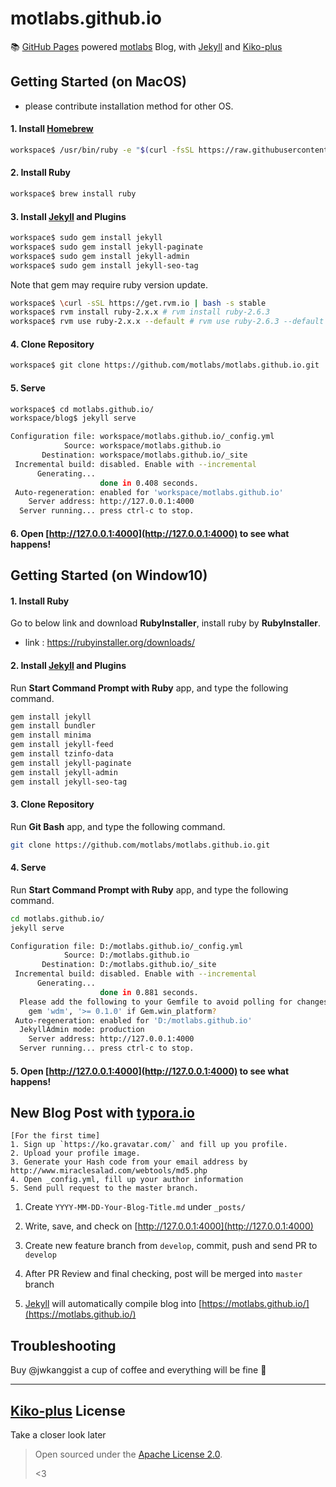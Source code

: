 # motlabs.github.io

📚 [GitHub Pages](https://pages.github.com/) powered [motlabs](https://github.com/motlabs) Blog, with [Jekyll](http://jekyllrb.com) and [Kiko-plus](https://aweekj.github.io/Kiko-plus/)


## Getting Started (on MacOS)
- please contribute installation method for other OS.

#### 1. Install [Homebrew](https://brew.sh/)

```bash
workspace$ /usr/bin/ruby -e "$(curl -fsSL https://raw.githubusercontent.com/Homebrew/install/master/install)"
```

#### 2. Install Ruby

```bash
workspace$ brew install ruby
```

#### 3. Install [Jekyll](https://jekyllrb.com/docs/installation/) and Plugins

```bash
workspace$ sudo gem install jekyll
workspace$ sudo gem install jekyll-paginate
workspace$ sudo gem install jekyll-admin
workspace$ sudo gem install jekyll-seo-tag
```
Note that gem may require ruby version update.
```bash
workspace$ \curl -sSL https://get.rvm.io | bash -s stable
workspace$ rvm install ruby-2.x.x # rvm install ruby-2.6.3
workspace$ rvm use ruby-2.x.x --default # rvm use ruby-2.6.3 --default
```

#### 4. Clone Repository

```bash
workspace$ git clone https://github.com/motlabs/motlabs.github.io.git
```

#### 5. Serve

```bash
workspace$ cd motlabs.github.io/
workspace/blog$ jekyll serve
```

```bash
Configuration file: workspace/motlabs.github.io/_config.yml
            Source: workspace/motlabs.github.io
       Destination: workspace/motlabs.github.io/_site
 Incremental build: disabled. Enable with --incremental
      Generating...
                    done in 0.408 seconds.
 Auto-regeneration: enabled for 'workspace/motlabs.github.io'
    Server address: http://127.0.0.1:4000
  Server running... press ctrl-c to stop.
```

#### 6. Open [http://127.0.0.1:4000](http://127.0.0.1:4000) to see what happens!

## Getting Started (on Window10)
#### 1. Install Ruby
Go to below link and download **RubyInstaller**, install ruby by **RubyInstaller**.
- link : https://rubyinstaller.org/downloads/

#### 2. Install [Jekyll](https://jekyllrb.com/docs/installation/) and Plugins
Run **Start Command Prompt with Ruby** app, and type the following command.

```bash
gem install jekyll
gem install bundler
gem install minima
gem install jekyll-feed
gem install tzinfo-data
gem install jekyll-paginate
gem install jekyll-admin
gem install jekyll-seo-tag
```

#### 3. Clone Repository
Run **Git Bash** app, and type the following command.

```bash
git clone https://github.com/motlabs/motlabs.github.io.git
```

#### 4. Serve
Run **Start Command Prompt with Ruby** app, and type the following command.

```bash
cd motlabs.github.io/
jekyll serve
```
```bash
Configuration file: D:/motlabs.github.io/_config.yml
            Source: D:/motlabs.github.io
       Destination: D:/motlabs.github.io/_site
 Incremental build: disabled. Enable with --incremental
      Generating...
                    done in 0.881 seconds.
  Please add the following to your Gemfile to avoid polling for changes:
    gem 'wdm', '>= 0.1.0' if Gem.win_platform?
 Auto-regeneration: enabled for 'D:/motlabs.github.io'
  JekyllAdmin mode: production
    Server address: http://127.0.0.1:4000
  Server running... press ctrl-c to stop.
```

#### 5. Open [http://127.0.0.1:4000](http://127.0.0.1:4000) to see what happens!

## New Blog Post with [typora.io](https://typora.io)

```
[For the first time] 
1. Sign up `https://ko.gravatar.com/` and fill up you profile.
2. Upload your profile image.
3. Generate your Hash code from your email address by http://www.miraclesalad.com/webtools/md5.php
4. Open _config.yml, fill up your author information
5. Send pull request to the master branch.
```
1. Create `YYYY-MM-DD-Your-Blog-Title.md` under `_posts/`

2. Write, save, and check on [http://127.0.0.1:4000](http://127.0.0.1:4000)

3. Create new feature branch from `develop`, commit, push and send PR to `develop`

4. After PR Review and final checking, post will be merged into `master` branch

5. [Jekyll](http://jekyllrb.com) will automatically compile blog into [https://motlabs.github.io/](https://motlabs.github.io/)

## Troubleshooting

Buy @jwkanggist a cup of coffee and everything will be fine 🎉

---

## [Kiko-plus](https://aweekj.github.io/Kiko-plus/) License

Take a closer look later

> Open sourced under the [Apache License 2.0](LICENSE.md).
>
> <3
